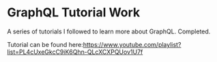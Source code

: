 # GraphQL Tutorial Work

A series of tutorials I followed to learn more about GraphQL. Completed.

Tutorial can be found here:https://www.youtube.com/playlist?list=PL4cUxeGkcC9iK6Qhn-QLcXCXPQUov1U7f
